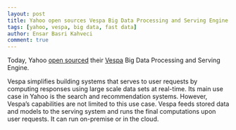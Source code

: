 ```yaml
---
layout: post
title: Yahoo open sources Vespa Big Data Processing and Serving Engine
tags: [yahoo, vespa, big data, fast data]
author: Ensar Basri Kahveci
comment: true
---
```


Today, Yahoo [open sourced](https://www.oath.com/press/open-sourcing-vespa-yahoo-s-big-data-processing-and-serving-eng/) their [Vespa](http://vespa.ai/) Big Data Processing and Serving Engine. 

Vespa simplifies building systems that serves to user requests by computing responses using large scale data sets at real-time.   Its main use case in Yahoo is the search and recommendation systems. However, Vespa’s capabilities are not limited to this use case. Vespa feeds stored data and models to the serving system and runs the final computations upon user requests. It can run on-premise or in the cloud.

